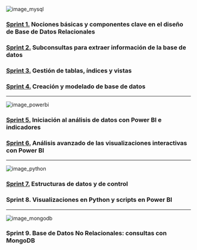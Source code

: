 ![image_mysql](https://github.com/natalyamn/DataAnalytics_ITAcademy/assets/161460223/d2ef617f-e0ce-42e6-ad34-95e63de9a457)

### [Sprint 1.](https://github.com/natalyamn/DataAnalytics_ITAcademy/tree/main/01.%20Sprint%201%20SQL) Nociones básicas y componentes clave en el diseño de Base de Datos Relacionales

### [Sprint 2.](https://github.com/natalyamn/DataAnalytics_ITAcademy/tree/main/02.%20Sprint%202%20SQL) Subconsultas para extraer información de la base de datos

### [Sprint 3.](https://github.com/natalyamn/DataAnalytics_ITAcademy/tree/main/03.%20Sprint%203%20SQL) Gestión de tablas, índices y vistas 

### [Sprint 4.](https://github.com/natalyamn/DataAnalytics_ITAcademy/tree/main/04.%20Sprint%204%20SQL) Creación y modelado de base de datos
--------------------------------------------------------------------------------------------------------------------------------------------------------------------

![image_powerbi](https://github.com/natalyamn/DataAnalytics_ITAcademy/assets/161460223/dbd77f48-2f6d-497f-8c85-cb0b2b93f5fc)

### [Sprint 5.](https://github.com/natalyamn/DataAnalytics_ITAcademy/tree/main/05.%20Sprint%205%20PowerBI) Iniciación al análisis de datos con Power BI e indicadores

### [Sprint 6.](https://github.com/natalyamn/DataAnalytics_ITAcademy/tree/main/06.%20Sprint%206%20PowerBI) Análisis avanzado de las visualizaciones interactivas con Power BI
--------------------------------------------------------------------------------------------------------------------------------------------------------------------

![image_python](https://github.com/natalyamn/DataAnalytics_ITAcademy/assets/161460223/9484a4b9-ef11-4efc-ba60-a7e803f61f5a)

### [Sprint 7.](https://github.com/natalyamn/DataAnalytics_ITAcademy/tree/main/07.%20Sprint%207%20Python) Estructuras de datos y de control

### Sprint 8. Visualizaciones en Python y scripts en Power BI
--------------------------------------------------------------------------------------------------------------------------------------------------------------------

![image_mongodb](https://github.com/natalyamn/DataAnalytics_ITAcademy/assets/161460223/8e302e6e-1561-4fd7-b029-c3cf62bdb429)

### Sprint 9. Base de Datos No Relacionales: consultas con MongoDB

